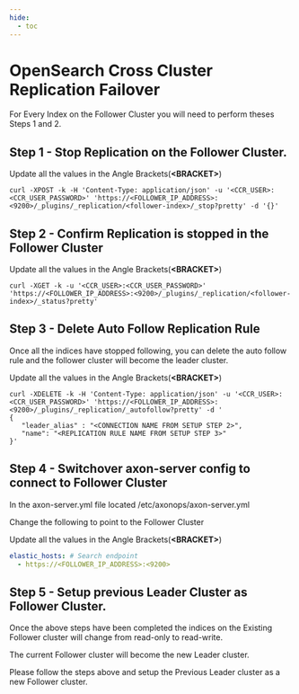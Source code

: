 ```yaml
---
hide:
  - toc
---
```


# OpenSearch Cross Cluster Replication Failover

For Every Index on the Follower Cluster you will need to perform theses Steps 1 and 2.

## Step 1 - Stop Replication on the Follower Cluster.

Update all the values in the Angle Brackets(**&lt;BRACKET&gt;**)

```shell
curl -XPOST -k -H 'Content-Type: application/json' -u '<CCR_USER>:<CCR_USER_PASSWORD>' 'https://<FOLLOWER_IP_ADDRESS>:<9200>/_plugins/_replication/<follower-index>/_stop?pretty' -d '{}'
```

## Step 2 - Confirm Replication is stopped in the Follower Cluster

Update all the values in the Angle Brackets(**&lt;BRACKET&gt;**)

```shell
curl -XGET -k -u '<CCR_USER>:<CCR_USER_PASSWORD>' 'https://<FOLLOWER_IP_ADDRESS>:<9200>/_plugins/_replication/<follower-index>/_status?pretty'
```

## Step 3 - Delete Auto Follow Replication Rule

Once all the indices have stopped following, you can delete the auto follow rule and the follower cluster will become the leader cluster.

Update all the values in the Angle Brackets(**&lt;BRACKET&gt;**)

```shell
curl -XDELETE -k -H 'Content-Type: application/json' -u '<CCR_USER>:<CCR_USER_PASSWORD>' 'https://<FOLLOWER_IP_ADDRESS>:<9200>/_plugins/_replication/_autofollow?pretty' -d '
{
   "leader_alias" : "<CONNECTION NAME FROM SETUP STEP 2>",
   "name": "<REPLICATION RULE NAME FROM SETUP STEP 3>"
}'
```

## Step 4 - Switchover axon-server config to connect to Follower Cluster

In the axon-server.yml file located /etc/axonops/axon-server.yml

Change the following to point to the Follower Cluster

Update all the values in the Angle Brackets(**&lt;BRACKET&gt;**)

```yaml
elastic_hosts: # Search endpoint
  - https://<FOLLOWER_IP_ADDRESS>:<9200>

```

## Step 5 - Setup previous Leader Cluster as Follower Cluster.

Once the above steps have been completed the indices on the Existing Follower cluster will change from read-only to read-write. 

The current Follower cluster will become the new Leader cluster.

Please follow the steps above and setup the Previous Leader cluster as a new Follower cluster.
